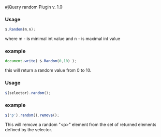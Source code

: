 #﻿jQuery random Plugin v. 1.0

### Usage

```js
$.Random(m,n);
```

where m - is minimal int value and n - is maximal int value

### example

```js
document.write( $.Random(0,10) );
```

this will return a random value from 0 to 10.

### Usage

```js
$(selector).random();
```

### example

```js
$('p').random().remove();
```

This will remove a random "&lt;p&gt;" element from the set of returned elements defined by the selector.
